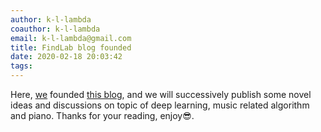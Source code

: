 ```yaml
---
author: k-l-lambda
coauthor: k-l-lambda
email: k-l-lambda@gmail.com
title: FindLab blog founded
date: 2020-02-18 20:03:42
tags:
---
```


Here, [we](/about/) founded [this blog](https://findlab.github.io/),
and we will successively publish some novel ideas and discussions on topic of deep learning, music related algorithm and piano.
Thanks for your reading, enjoy&#x1F60E;.
